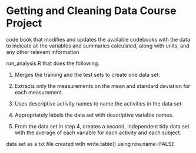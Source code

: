 # Getting and Cleaning Data Course Project
code book that modifies and updates the available codebooks with the data to indicate all the variables and summaries calculated, along with units, and any other relevant information

run_analysis.R that does the following. 

1. Merges the training and the test sets to create one data set.

2. Extracts only the measurements on the mean and standard deviation for each measurement. 

3. Uses descriptive activity names to name the activities in the data set

4. Appropriately labels the data set with descriptive variable names. 

5. From the data set in step 4, creates a second, independent tidy data set with the average of each variable for each activity and each subject.

data set as a txt file created with write.table() using row.name=FALSE 